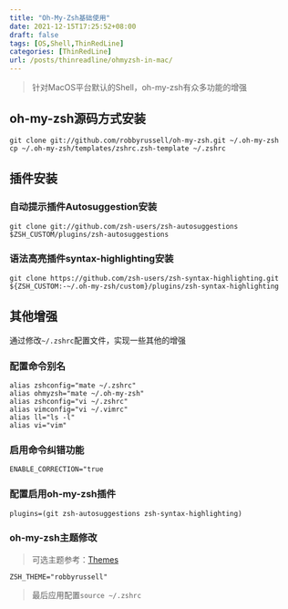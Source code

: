 ```yaml
---
title: "Oh-My-Zsh基础使用"
date: 2021-12-15T17:25:52+08:00
draft: false
tags: [OS,Shell,ThinRedLine]
categories: [ThinRedLine]
url: /posts/thinreadline/ohmyzsh-in-mac/
---
```


> 针对MacOS平台默认的Shell，oh-my-zsh有众多功能的增强

## oh-my-zsh源码方式安装

```shell
git clone git://github.com/robbyrussell/oh-my-zsh.git ~/.oh-my-zsh
cp ~/.oh-my-zsh/templates/zshrc.zsh-template ~/.zshrc
```

## 插件安装

### 自动提示插件Autosuggestion安装

```shell
git clone git://github.com/zsh-users/zsh-autosuggestions $ZSH_CUSTOM/plugins/zsh-autosuggestions
```

### 语法高亮插件syntax-highlighting安装

```shell
git clone https://github.com/zsh-users/zsh-syntax-highlighting.git ${ZSH_CUSTOM:-~/.oh-my-zsh/custom}/plugins/zsh-syntax-highlighting
```

## 其他增强

通过修改`~/.zshrc`配置文件，实现一些其他的增强

### 配置命令别名

```shell
alias zshconfig="mate ~/.zshrc"
alias ohmyzsh="mate ~/.oh-my-zsh"
alias zshconfig="vi ~/.zshrc"
alias vimconfig="vi ~/.vimrc"
alias ll="ls -l"
alias vi="vim"
```

### 启用命令纠错功能

```shell
ENABLE_CORRECTION="true
```

### 配置启用oh-my-zsh插件

```shell
plugins=(git zsh-autosuggestions zsh-syntax-highlighting)
```

### oh-my-zsh主题修改

> 可选主题参考：[Themes](https://github.com/ohmyzsh/ohmyzsh/wiki/Themes)

```shell
ZSH_THEME="robbyrussell"
```

> 最后应用配置`source ~/.zshrc`